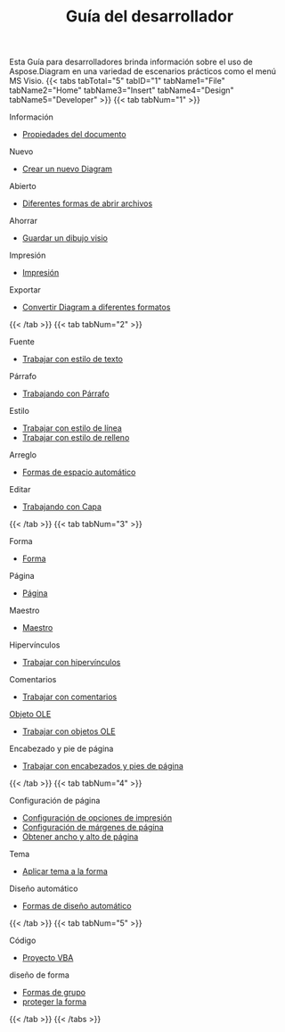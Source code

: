 ﻿---
title: Guía del desarrollador
type: docs
weight: 50
url: /es/net/developer-guide/
---
Esta Guía para desarrolladores brinda información sobre el uso de Aspose.Diagram en una variedad de escenarios prácticos como el menú MS Visio.
{{< tabs tabTotal="5" tabID="1" tabName1="File" tabName2="Home" tabName3="Insert" tabName4="Design" tabName5="Developer" >}}
{{< tab tabNum="1" >}}
<div class="row">
    <div class="col-md-6">
        <p>Información</p>
        <ul>
            <li><a href="/diagram/es/net/document-properties/">Propiedades del documento</a></li>
        </ul>
        <p>Nuevo</p>
        <ul>
            <li><a href="/diagram/es/net/your-first-aspose-diagram-application-hello-world/#code-sample-creating-a-new-diagram">Crear un nuevo Diagram</a></li>
        </ul>
        <p>Abierto</p>
        <ul>
            <li><a href="/diagram/es/net/open-visio-document/">Diferentes formas de abrir archivos</a></li>
       </ul>
        <p>Ahorrar</p>
        <ul>
            <li><a href="/diagram/es/net/save-visio-document/">Guardar un dibujo visio</a></li>
        </ul>
    </div>
    <div class="col-md-6">
	   <p>Impresión</p>
        <ul>
            <li><a href="/diagram/es/net/working-with-print/">Impresión</a></li>
        </ul>
        <p>Exportar</p>
        <ul>
            <li><a href="/diagram/es/net/converting/">Convertir Diagram a diferentes formatos</a></li>
        </ul>
    </div>
</div>
{{< /tab >}}
{{< tab tabNum="2" >}}
<div class="row">
    <div class="col-md-6">
        <p>Fuente</p>
        <ul>
		        <li><a href="/diagram/es/net/working-with-text/">Trabajar con estilo de texto</a></li>
        </ul>
       <p>Párrafo</p>
        <ul>
		        <li><a href="/diagram/es/net/working-with-shapes-paragraph/">Trabajando con Párrafo</a></li>
        </ul>
       <p>Estilo</p>
        <ul>
					 <li><a href="/diagram/es/net/set-visio-shape-s-xform-line-and-fill-data/">Trabajar con estilo de línea</a></li>
					 <li><a href="/diagram/es/net/set-visio-shape-s-xform-line-and-fill-data/">Trabajar con estilo de relleno</a></li>
        </ul>  
        <p>Arreglo</p>
        <ul>
					 <li><a href="/diagram/es/net/auto-space-a-collection-of-shapes-in-the-visio-page/">Formas de espacio automático</a></li>
        </ul>  
        <p>Editar</p>
        <ul>
            <li><a href="/diagram/es/net/working-with-layers/">Trabajando con Capa</a></li>
        </ul>                
    </div>
</div>
{{< /tab >}}
{{< tab tabNum="3" >}}
<div class="row">
    <div class="col-md-6">
        <p>Forma</p>
        <ul>
            <li><a href="/diagram/es/net/add-retrieve-copy-and-read-visio-shape-data/">Forma</a></li>
        </ul>
        <ul>
        </ul>
        <p>Página</p>
        <ul>
            <li><a href="/diagram/es/net/retrieve-get-copy-and-insert-a-page/">Página</a></li>
        </ul>
        <p>Maestro</p>    
        <ul>
            <li><a href="/diagram/es/net/working-with-masters/">Maestro</a></li>
        </ul>
		   <p>Hipervínculos</p>
        <ul>
            <li><a href="/diagram/es/net/working-with-hyperlinks/">Trabajar con hipervínculos</a></li>
        </ul>
        <p>Comentarios</p>
        <ul>
            <li><a href="/diagram/es/net/working-with-comments/">Trabajar con comentarios</a></li>
        </ul>       
    </div>
    <div class="col-md-6">       
        <p><a href="/diagram/es/net/ole-objects-in-visio-diagram/">Objeto OLE</a></p>
        <ul>
            <li><a href="/diagram/es/net/manipulate-the-embedded-ole-objects-in-visio-diagram/">Trabajar con objetos OLE</a></li>
        </ul>     
        <p>Encabezado y pie de página</p>
        <ul>
        <li><a href="/diagram/es/net/working-with-headers-and-footers/">Trabajar con encabezados y pies de página</a></li>
        </ul>
    </div>
</div>
{{< /tab >}}
{{< tab tabNum="4" >}}
<div class="row">
    <div class="col-md-6">
        <p>Configuración de página</p>
        <ul>
            <li><a href="/diagram/es/net/setting-print-options/">Configuración de opciones de impresión</a></li>
            <li><a href="/diagram/es/net/setting-margins/">Configuración de márgenes de página</a></li>
            <li><a href="/diagram/es/net/get-paper-width-and-height-of-page/">Obtener ancho y alto de página</a></li>
        </ul>    
        <p>Tema</p>
        <ul>
            <li><a href="/diagram/es/net/apply-theme-to-shape/">Aplicar tema a la forma</a></li>
        </ul>
       <p>Diseño automático</p>
        <ul>
            <li><a href="/diagram/es/net/create-update-layout-and-auto-fit-shapes/">Formas de diseño automático</a></li>
        </ul>     
    </div>
</div>
{{< /tab >}}
{{< tab tabNum="5" >}}
<div class="row">
    <div class="col-md-6">
        <p>Código</p>
        <ul>
         <li><a href="/diagram/es/net/working-with-vbaproject/">Proyecto VBA</a></li>
        </ul>
        <p>diseño de forma</p>
        <ul>
         <li><a href="/diagram/es/net/group-convert-and-verify-shapes/#Group Shapes Programming Sample">Formas de grupo</a></li>
         <li><a href="/diagram/es/net/working-with-protection/">proteger la forma</a></li>
        </ul>        
    </div>
</div>
{{< /tab >}}
{{< /tabs >}}


